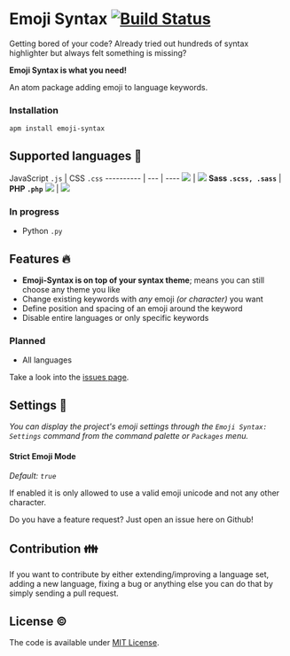 # Emoji Syntax [![Build Status](https://travis-ci.org/morkro/atom-emoji-syntax.svg?branch=master)](https://travis-ci.org/morkro/atom-emoji-syntax)

Getting bored of your code? Already tried out hundreds of syntax highlighter but always felt something is missing?

**Emoji Syntax is what you need!**

An atom package adding emoji to language keywords.

### Installation

```
apm install emoji-syntax
```

## Supported languages :microphone:

JavaScript `.js` | CSS `.css`
---------- | --- | ----
<img src='https://cdn.rawgit.com/morkro/atom-emoji-syntax/master/resources/javascript-preview.png'> | <img src='https://cdn.rawgit.com/morkro/atom-emoji-syntax/master/resources/css-preview.png'>
**Sass `.scss, .sass`** | **PHP `.php`**
<img src='https://cdn.rawgit.com/morkro/atom-emoji-syntax/master/resources/scss-preview.png'> | <img src='https://cdn.rawgit.com/morkro/atom-emoji-syntax/master/resources/php-preview.png'>

### In progress
- Python `.py`

## Features :fire:

- **Emoji-Syntax is on top of your syntax theme**; means you can still choose any theme you like
- Change existing keywords with *any* emoji _(or character)_ you want
- Define position and spacing of an emoji around the keyword
- Disable entire languages or only specific keywords

### Planned

- All languages


Take a look into the [issues page](https://github.com/morkro/atom-emoji-syntax/labels/feature).

## Settings :wrench:

_You can display the project's emoji settings through the `Emoji Syntax: Settings` command from the command palette or `Packages` menu._

#### Strict Emoji Mode
_Default: `true`_

If enabled it is only allowed to use a valid emoji unicode and not any other character.

Do you have a feature request? Just open an issue here on Github!

## Contribution :family:

If you want to contribute by either extending/improving a language set, adding a new language, fixing a bug or anything else you can do that by simply sending a pull request.

## License :copyright:
The code is available under [MIT License](https://github.com/morkro/atom-emoji-syntax/blob/master/LICENSE.md).
